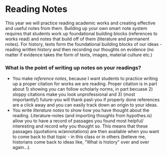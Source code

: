 # Reading Notes

This year we will practice reading academic works and creating effective and useful notes from them. Building up your own smart note system requires that students work up foundational building blocks (references to works read) and notes that build off of them (literature and permanent notes). For history, texts form the foundational building blocks of our ideas - reading written history and then recording our thoughts on evidence (no matter if evidence takes the form of texts, images, material culture etc.)

### What is the point of writing up notes on your readings?

* You make _reference notes_, because I want students to practice writing up a proper citation for works we are reading. Proper citation is in part about 1) showing you can follow scholarly norms, in part becuase 2) sloppy citations make you look unprofessional and 3) (most importantly!) future-you will thank past-you if properly done references are a click away and you can easily track down an origin to your ideas. &#x20;
* You write _literature notes_ to show how you have thought about the reading. Literature-notes  (and importing thoughts from hypothes.is) allow you to have a record of passages you found most helpful/ interesting and record _why_ you thought so. This means that these passages (quotations w/annotations) are then available when you want to come back to that topic - in this class or in others (believe me, historians come back to ideas like, "What is history" over and over again...).
